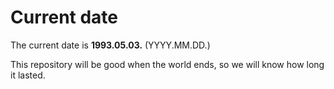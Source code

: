 # Current date

The current date is **1993.05.03.** (YYYY.MM.DD.)

This repository will be good when the world ends, so we will know how long it lasted.